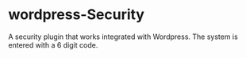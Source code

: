 # wordpress-Security

A security plugin that works integrated with Wordpress. The system is entered with a 6 digit code.
